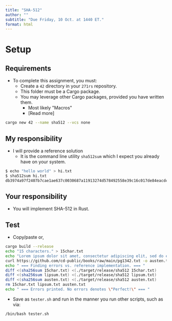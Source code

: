 ```yaml
---
title: "SHA-512"
author: ""
subtitle: "Due Friday, 10 Oct. at 1440 ET."
format: html
---
```


# Setup

## Requirements

- To complete this assignment, you must:
    - Create a `42` directory in your `271rs` repository.
    - This folder must be a Cargo package.
    - You may leverage other Cargo packages, provided you have written them.
        - Most likely "Macros"
        - [Read more]
```bash
cargo new 42 --name sha512 --vcs none
```

## My responsibility

- I will provide a reference solution
    - It is the command line utility `sha512sum` which I expect you already have on your system.
```sh
$ echo "hello world" > hi.txt
$ sha512sum hi.txt
db3974a97f2407b7cae1ae637c0030687a11913274d578492558e39c16c017de84eacdc8c62fe34ee4e12b4b1428817f09b6a2760c3f8a664ceae94d2434a593  hi.txt
```
    
## Your responsibility

- You will implement SHA-512 in Rust.


## Test

- Copy/paste or,

```{.sh filename="tester.sh"}
cargo build --release
echo "15 characters." > 15char.txt
echo "Lorem ipsum dolor sit amet, consectetur adipiscing elit, sed do eiusmod tempor incididunt ut labore et dolore magna aliqua. Ut enim ad minim veniam, quis nostrud exercitation ullamco laboris nisi ut aliquip ex ea commodo consequat. Duis aute irure dolor in reprehenderit in voluptate velit esse cillum dolore eu fugiat nulla pariatur. Excepteur sint occaecat cupidatat non proident, sunt in culpa qui officia deserunt mollit anim id est laborum." > lipsum.txt
curl https://github.com/cd-public/books/raw/main/pg1342.txt -o austen.txt 2>/dev/null
echo " === Finding errors vs. reference implementation. === "
diff <(sha256sum 15char.txt) <(./target/release/sha512 15char.txt)
diff <(sha256sum lipsum.txt) <(./target/release/sha512 lipsum.txt)
diff <(sha256sum austen.txt) <(./target/release/sha512 austen.txt)
rm 15char.txt lipsum.txt austen.txt
echo " === Errors printed. No errors denotes \"Perfect!\" === "
```
- Save as `tester.sh` and run in the manner you run other scripts, such as via:
```sh
/bin/bash tester.sh
```